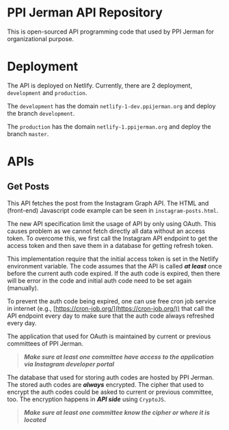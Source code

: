 # PPI Jerman API Repository

This is open-sourced API programming code that used by PPI Jerman for
organizational purpose. 

# Deployment

The API is deployed on Netlify. Currently, there are 2 deployment, 
`development` and `production`. 

The `development` has the domain `netlify-1-dev.ppijerman.org`
and deploy the branch `development`.

The `production` has the domain `netlify-1.ppijerman.org`
and deploy the branch `master`.

# APIs

## Get Posts

This API fetches the post from the Instagram Graph API. 
The HTML and (front-end) Javascript code example 
can be seen in `instagram-posts.html`.

The new API specification limit the usage of API by 
only using OAuth. This causes problem as we cannot fetch directly
all data without an access token. To overcome this, we
first call the Instagram API endpoint to get
the access token and then save them in a database for 
getting refresh token. 

This implementation require that the initial access token
is set in the Netlify environment variable. The code assumes
that the API is called ***at least*** once before the current
auth code expired. If the auth code is expired, then there will
be error in the code and initial auth code need to be 
set again (manually).

To prevent the auth code being expired, one can use free cron job
service in internet (e.g., [https://cron-job.org/](https://cron-job.org/)) 
that call the API endpoint every day to make sure that the auth 
code always refreshed every day.

The application that used for OAuth is maintained by current or previous 
committees of PPI Jerman. 

> ***Make sure at least one committee have access to the application
> via Instagram developer portal***

The database that used for storing auth codes are hosted by PPI Jerman.
The stored auth codes are ***always*** encrypted. The cipher that 
used to encrypt the auth codes could be asked to current or previous
committee, too. The encryption happens in ***API side*** using `CryptoJS`.

> ***Make sure at least one committee know the cipher or where it is
> located***